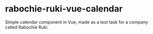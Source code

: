 # rabochie-ruki-vue-calendar
Simple calendar component in Vue, made as a test task for a company called Rabochie Ruki.
